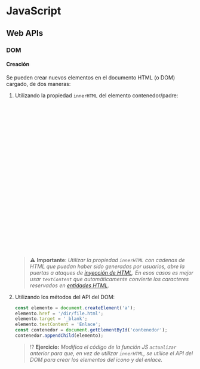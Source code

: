 # JavaScript
## Web APIs

### DOM

#### Creación

Se pueden crear nuevos elementos en el documento HTML (o DOM) cargado, de dos maneras:

1. Utilizando la propiedad `innerHTML` del elemento contenedor/padre:

   <div class="codepen" data-height="350" data-theme-id="light" data-default-tab="js,result" data-editable="true" style="opacity:0" data-prefill='{"stylesheets":["https://cdn.jsdelivr.net/npm/bootstrap@5.3.0-alpha1/dist/css/bootstrap.min.css","https://cdn.jsdelivr.net/npm/bootstrap-icons@1.10.3/font/bootstrap-icons.css"]}'>
     <pre data-lang="html">&lt;body>
   &lt;div class="card">
     &lt;div class="card-body row">
       &lt;div class="col text-center">
         &lt;p id="contenedor" class="card-text" style="font-size:6rem;">&amp;nbsp;&lt;/p>
         &lt;button type="button" class="btn btn-outline-secondary" onclick="actualizar()">¡Dame un icono!&lt;/button>
       &lt;/div>
     &lt;/div>
   &lt;/div>
   &lt;/body></pre>
     <pre data-lang="js">function actualizar() {
     const iconoRandom = iconos[Math.floor(Math.random() * (iconos.length - 1))];
     const iconoUrl = 
       `https://icons.getbootstrap.com/icons/${iconoRandom.substring(3)}/`;
     const contenedor = document.getElementById('contenedor');
     contenedor.innerHTML = 
       `&lt;a href="${iconoUrl}" target="_blank" title="${iconoRandom}">
          &lt;i class="bi ${iconoRandom}">&lt;/i>
        &lt;/a>`;
   };
   // Lista de iconos
   const iconos = ["bi-123","bi-alarm-fill","bi-alarm","bi-align-bottom","bi-align-center","bi-align-end","bi-align-middle","bi-align-start","bi-align-top","bi-alt","bi-app-indicator","bi-app","bi-archive-fill","bi-archive","bi-arrow-90deg-down","bi-arrow-90deg-left","bi-arrow-90deg-right","bi-arrow-90deg-up","bi-arrow-bar-down","bi-arrow-bar-left","bi-arrow-bar-right","bi-arrow-bar-up","bi-arrow-clockwise","bi-arrow-counterclockwise","bi-arrow-down-circle-fill","bi-arrow-down-circle","bi-arrow-down-left-circle-fill","bi-arrow-down-left-circle","bi-arrow-down-left-square-fill","bi-arrow-down-left-square","bi-arrow-down-left","bi-arrow-down-right-circle-fill","bi-arrow-down-right-circle","bi-arrow-down-right-square-fill","bi-arrow-down-right-square","bi-arrow-down-right","bi-arrow-down-short","bi-arrow-down-square-fill","bi-arrow-down-square","bi-arrow-down-up","bi-arrow-down","bi-arrow-left-circle-fill","bi-arrow-left-circle","bi-arrow-left-right","bi-arrow-left-short","bi-arrow-left-square-fill","bi-arrow-left-square","bi-arrow-left","bi-arrow-repeat","bi-arrow-return-left","bi-arrow-return-right","bi-arrow-right-circle-fill","bi-arrow-right-circle","bi-arrow-right-short","bi-arrow-right-square-fill","bi-arrow-right-square","bi-arrow-right","bi-arrow-up-circle-fill","bi-arrow-up-circle","bi-arrow-up-left-circle-fill","bi-arrow-up-left-circle","bi-arrow-up-left-square-fill","bi-arrow-up-left-square","bi-arrow-up-left","bi-arrow-up-right-circle-fill","bi-arrow-up-right-circle","bi-arrow-up-right-square-fill","bi-arrow-up-right-square","bi-arrow-up-right","bi-arrow-up-short","bi-arrow-up-square-fill","bi-arrow-up-square","bi-arrow-up","bi-arrows-angle-contract","bi-arrows-angle-expand","bi-arrows-collapse","bi-arrows-expand","bi-arrows-fullscreen","bi-arrows-move","bi-aspect-ratio-fill","bi-aspect-ratio","bi-asterisk","bi-at","bi-award-fill","bi-award","bi-back","bi-backspace-fill","bi-backspace-reverse-fill","bi-backspace-reverse","bi-backspace","bi-badge-3d-fill","bi-badge-3d","bi-badge-4k-fill","bi-badge-4k","bi-badge-8k-fill","bi-badge-8k","bi-badge-ad-fill","bi-badge-ad","bi-badge-ar-fill","bi-badge-ar","bi-badge-cc-fill","bi-badge-cc","bi-badge-hd-fill","bi-badge-hd","bi-badge-tm-fill","bi-badge-tm","bi-badge-vo-fill","bi-badge-vo","bi-badge-vr-fill","bi-badge-vr","bi-badge-wc-fill","bi-badge-wc","bi-bag-check-fill","bi-bag-check","bi-bag-dash-fill","bi-bag-dash","bi-bag-fill","bi-bag-plus-fill","bi-bag-plus","bi-bag-x-fill","bi-bag-x","bi-bag","bi-bar-chart-fill","bi-bar-chart-line-fill","bi-bar-chart-line","bi-bar-chart-steps","bi-bar-chart","bi-basket-fill","bi-basket","bi-basket2-fill","bi-basket2","bi-basket3-fill","bi-basket3","bi-battery-charging","bi-battery-full","bi-battery-half","bi-battery","bi-bell-fill","bi-bell","bi-bezier","bi-bezier2","bi-bicycle","bi-binoculars-fill","bi-binoculars","bi-blockquote-left","bi-blockquote-right","bi-book-fill","bi-book-half","bi-book","bi-bookmark-check-fill","bi-bookmark-check","bi-bookmark-dash-fill","bi-bookmark-dash","bi-bookmark-fill","bi-bookmark-heart-fill","bi-bookmark-heart","bi-bookmark-plus-fill","bi-bookmark-plus","bi-bookmark-star-fill","bi-bookmark-star","bi-bookmark-x-fill","bi-bookmark-x","bi-bookmark","bi-bookmarks-fill","bi-bookmarks","bi-bookshelf","bi-bootstrap-fill","bi-bootstrap-reboot","bi-bootstrap","bi-border-all","bi-border-bottom","bi-border-center","bi-border-inner","bi-border-left","bi-border-middle","bi-border-outer","bi-border-right","bi-border-style","bi-border-top","bi-border-width","bi-border","bi-bounding-box-circles","bi-bounding-box","bi-box-arrow-down-left","bi-box-arrow-down-right","bi-box-arrow-down","bi-box-arrow-in-down-left","bi-box-arrow-in-down-right","bi-box-arrow-in-down","bi-box-arrow-in-left","bi-box-arrow-in-right","bi-box-arrow-in-up-left","bi-box-arrow-in-up-right","bi-box-arrow-in-up","bi-box-arrow-left","bi-box-arrow-right","bi-box-arrow-up-left","bi-box-arrow-up-right","bi-box-arrow-up","bi-box-seam","bi-box","bi-braces","bi-bricks","bi-briefcase-fill","bi-briefcase","bi-brightness-alt-high-fill","bi-brightness-alt-high","bi-brightness-alt-low-fill","bi-brightness-alt-low","bi-brightness-high-fill","bi-brightness-high","bi-brightness-low-fill","bi-brightness-low","bi-broadcast-pin","bi-broadcast","bi-brush-fill","bi-brush","bi-bucket-fill","bi-bucket","bi-bug-fill","bi-bug","bi-building","bi-bullseye","bi-calculator-fill","bi-calculator","bi-calendar-check-fill","bi-calendar-check","bi-calendar-date-fill","bi-calendar-date","bi-calendar-day-fill","bi-calendar-day","bi-calendar-event-fill","bi-calendar-event","bi-calendar-fill","bi-calendar-minus-fill","bi-calendar-minus","bi-calendar-month-fill","bi-calendar-month","bi-calendar-plus-fill","bi-calendar-plus","bi-calendar-range-fill","bi-calendar-range","bi-calendar-week-fill","bi-calendar-week","bi-calendar-x-fill","bi-calendar-x","bi-calendar","bi-calendar2-check-fill","bi-calendar2-check","bi-calendar2-date-fill","bi-calendar2-date","bi-calendar2-day-fill","bi-calendar2-day","bi-calendar2-event-fill","bi-calendar2-event","bi-calendar2-fill","bi-calendar2-minus-fill","bi-calendar2-minus","bi-calendar2-month-fill","bi-calendar2-month","bi-calendar2-plus-fill","bi-calendar2-plus","bi-calendar2-range-fill","bi-calendar2-range","bi-calendar2-week-fill","bi-calendar2-week","bi-calendar2-x-fill","bi-calendar2-x","bi-calendar2","bi-calendar3-event-fill","bi-calendar3-event","bi-calendar3-fill","bi-calendar3-range-fill","bi-calendar3-range","bi-calendar3-week-fill","bi-calendar3-week","bi-calendar3","bi-calendar4-event","bi-calendar4-range","bi-calendar4-week","bi-calendar4","bi-camera-fill","bi-camera-reels-fill","bi-camera-reels","bi-camera-video-fill","bi-camera-video-off-fill","bi-camera-video-off","bi-camera-video","bi-camera","bi-camera2","bi-capslock-fill","bi-capslock","bi-card-checklist","bi-card-heading","bi-card-image","bi-card-list","bi-card-text","bi-caret-down-fill","bi-caret-down-square-fill","bi-caret-down-square","bi-caret-down","bi-caret-left-fill","bi-caret-left-square-fill","bi-caret-left-square","bi-caret-left","bi-caret-right-fill","bi-caret-right-square-fill","bi-caret-right-square","bi-caret-right","bi-caret-up-fill","bi-caret-up-square-fill","bi-caret-up-square","bi-caret-up","bi-cart-check-fill","bi-cart-check","bi-cart-dash-fill","bi-cart-dash","bi-cart-fill","bi-cart-plus-fill","bi-cart-plus","bi-cart-x-fill","bi-cart-x","bi-cart","bi-cart2","bi-cart3","bi-cart4","bi-cash-stack","bi-cash","bi-cast","bi-chat-dots-fill","bi-chat-dots","bi-chat-fill","bi-chat-left-dots-fill","bi-chat-left-dots","bi-chat-left-fill","bi-chat-left-quote-fill","bi-chat-left-quote","bi-chat-left-text-fill","bi-chat-left-text","bi-chat-left","bi-chat-quote-fill","bi-chat-quote","bi-chat-right-dots-fill","bi-chat-right-dots","bi-chat-right-fill","bi-chat-right-quote-fill","bi-chat-right-quote","bi-chat-right-text-fill","bi-chat-right-text","bi-chat-right","bi-chat-square-dots-fill","bi-chat-square-dots","bi-chat-square-fill","bi-chat-square-quote-fill","bi-chat-square-quote","bi-chat-square-text-fill","bi-chat-square-text","bi-chat-square","bi-chat-text-fill","bi-chat-text","bi-chat","bi-check-all","bi-check-circle-fill","bi-check-circle","bi-check-square-fill","bi-check-square","bi-check","bi-check2-all","bi-check2-circle","bi-check2-square","bi-check2","bi-chevron-bar-contract","bi-chevron-bar-down","bi-chevron-bar-expand","bi-chevron-bar-left","bi-chevron-bar-right","bi-chevron-bar-up","bi-chevron-compact-down","bi-chevron-compact-left","bi-chevron-compact-right","bi-chevron-compact-up","bi-chevron-contract","bi-chevron-double-down","bi-chevron-double-left","bi-chevron-double-right","bi-chevron-double-up","bi-chevron-down","bi-chevron-expand","bi-chevron-left","bi-chevron-right","bi-chevron-up","bi-circle-fill","bi-circle-half","bi-circle-square","bi-circle","bi-clipboard-check","bi-clipboard-data","bi-clipboard-minus","bi-clipboard-plus","bi-clipboard-x","bi-clipboard","bi-clock-fill","bi-clock-history","bi-clock","bi-cloud-arrow-down-fill","bi-cloud-arrow-down","bi-cloud-arrow-up-fill","bi-cloud-arrow-up","bi-cloud-check-fill","bi-cloud-check","bi-cloud-download-fill","bi-cloud-download","bi-cloud-drizzle-fill","bi-cloud-drizzle","bi-cloud-fill","bi-cloud-fog-fill","bi-cloud-fog","bi-cloud-fog2-fill","bi-cloud-fog2","bi-cloud-hail-fill","bi-cloud-hail","bi-cloud-haze-fill","bi-cloud-haze","bi-cloud-haze2-fill","bi-cloud-lightning-fill","bi-cloud-lightning-rain-fill","bi-cloud-lightning-rain","bi-cloud-lightning","bi-cloud-minus-fill","bi-cloud-minus","bi-cloud-moon-fill","bi-cloud-moon","bi-cloud-plus-fill","bi-cloud-plus","bi-cloud-rain-fill","bi-cloud-rain-heavy-fill","bi-cloud-rain-heavy","bi-cloud-rain","bi-cloud-slash-fill","bi-cloud-slash","bi-cloud-sleet-fill","bi-cloud-sleet","bi-cloud-snow-fill","bi-cloud-snow","bi-cloud-sun-fill","bi-cloud-sun","bi-cloud-upload-fill","bi-cloud-upload","bi-cloud","bi-clouds-fill","bi-clouds","bi-cloudy-fill","bi-cloudy","bi-code-slash","bi-code-square","bi-code","bi-collection-fill","bi-collection-play-fill","bi-collection-play","bi-collection","bi-columns-gap","bi-columns","bi-command","bi-compass-fill","bi-compass","bi-cone-striped","bi-cone","bi-controller","bi-cpu-fill","bi-cpu","bi-credit-card-2-back-fill","bi-credit-card-2-back","bi-credit-card-2-front-fill","bi-credit-card-2-front","bi-credit-card-fill","bi-credit-card","bi-crop","bi-cup-fill","bi-cup-straw","bi-cup","bi-cursor-fill","bi-cursor-text","bi-cursor","bi-dash-circle-dotted","bi-dash-circle-fill","bi-dash-circle","bi-dash-square-dotted","bi-dash-square-fill","bi-dash-square","bi-dash","bi-diagram-2-fill","bi-diagram-2","bi-diagram-3-fill","bi-diagram-3","bi-diamond-fill","bi-diamond-half","bi-diamond","bi-dice-1-fill","bi-dice-1","bi-dice-2-fill","bi-dice-2","bi-dice-3-fill","bi-dice-3","bi-dice-4-fill","bi-dice-4","bi-dice-5-fill","bi-dice-5","bi-dice-6-fill","bi-dice-6","bi-disc-fill","bi-disc","bi-discord","bi-display-fill","bi-display","bi-distribute-horizontal","bi-distribute-vertical","bi-door-closed-fill","bi-door-closed","bi-door-open-fill","bi-door-open","bi-dot","bi-download","bi-droplet-fill","bi-droplet-half","bi-droplet","bi-earbuds","bi-easel-fill","bi-easel","bi-egg-fill","bi-egg-fried","bi-egg","bi-eject-fill","bi-eject","bi-emoji-angry-fill","bi-emoji-angry","bi-emoji-dizzy-fill","bi-emoji-dizzy","bi-emoji-expressionless-fill","bi-emoji-expressionless","bi-emoji-frown-fill","bi-emoji-frown","bi-emoji-heart-eyes-fill","bi-emoji-heart-eyes","bi-emoji-laughing-fill","bi-emoji-laughing","bi-emoji-neutral-fill","bi-emoji-neutral","bi-emoji-smile-fill","bi-emoji-smile-upside-down-fill","bi-emoji-smile-upside-down","bi-emoji-smile","bi-emoji-sunglasses-fill","bi-emoji-sunglasses","bi-emoji-wink-fill","bi-emoji-wink","bi-envelope-fill","bi-envelope-open-fill","bi-envelope-open","bi-envelope","bi-eraser-fill","bi-eraser","bi-exclamation-circle-fill","bi-exclamation-circle","bi-exclamation-diamond-fill","bi-exclamation-diamond","bi-exclamation-octagon-fill","bi-exclamation-octagon","bi-exclamation-square-fill","bi-exclamation-square","bi-exclamation-triangle-fill","bi-exclamation-triangle","bi-exclamation","bi-exclude","bi-eye-fill","bi-eye-slash-fill","bi-eye-slash","bi-eye","bi-eyedropper","bi-eyeglasses","bi-facebook","bi-file-arrow-down-fill","bi-file-arrow-down","bi-file-arrow-up-fill","bi-file-arrow-up","bi-file-bar-graph-fill","bi-file-bar-graph","bi-file-binary-fill","bi-file-binary","bi-file-break-fill","bi-file-break","bi-file-check-fill","bi-file-check","bi-file-code-fill","bi-file-code","bi-file-diff-fill","bi-file-diff","bi-file-earmark-arrow-down-fill","bi-file-earmark-arrow-down","bi-file-earmark-arrow-up-fill","bi-file-earmark-arrow-up","bi-file-earmark-bar-graph-fill","bi-file-earmark-bar-graph","bi-file-earmark-binary-fill","bi-file-earmark-binary","bi-file-earmark-break-fill","bi-file-earmark-break","bi-file-earmark-check-fill","bi-file-earmark-check","bi-file-earmark-code-fill","bi-file-earmark-code","bi-file-earmark-diff-fill","bi-file-earmark-diff","bi-file-earmark-easel-fill","bi-file-earmark-easel","bi-file-earmark-excel-fill","bi-file-earmark-excel","bi-file-earmark-fill","bi-file-earmark-font-fill","bi-file-earmark-font","bi-file-earmark-image-fill","bi-file-earmark-image","bi-file-earmark-lock-fill","bi-file-earmark-lock","bi-file-earmark-lock2-fill","bi-file-earmark-lock2","bi-file-earmark-medical-fill","bi-file-earmark-medical","bi-file-earmark-minus-fill","bi-file-earmark-minus","bi-file-earmark-music-fill","bi-file-earmark-music","bi-file-earmark-person-fill","bi-file-earmark-person","bi-file-earmark-play-fill","bi-file-earmark-play","bi-file-earmark-plus-fill","bi-file-earmark-plus","bi-file-earmark-post-fill","bi-file-earmark-post","bi-file-earmark-ppt-fill","bi-file-earmark-ppt","bi-file-earmark-richtext-fill","bi-file-earmark-richtext","bi-file-earmark-ruled-fill","bi-file-earmark-ruled","bi-file-earmark-slides-fill","bi-file-earmark-slides","bi-file-earmark-spreadsheet-fill","bi-file-earmark-spreadsheet","bi-file-earmark-text-fill","bi-file-earmark-text","bi-file-earmark-word-fill","bi-file-earmark-word","bi-file-earmark-x-fill","bi-file-earmark-x","bi-file-earmark-zip-fill","bi-file-earmark-zip","bi-file-earmark","bi-file-easel-fill","bi-file-easel","bi-file-excel-fill","bi-file-excel","bi-file-fill","bi-file-font-fill","bi-file-font","bi-file-image-fill","bi-file-image","bi-file-lock-fill","bi-file-lock","bi-file-lock2-fill","bi-file-lock2","bi-file-medical-fill","bi-file-medical","bi-file-minus-fill","bi-file-minus","bi-file-music-fill","bi-file-music","bi-file-person-fill","bi-file-person","bi-file-play-fill","bi-file-play","bi-file-plus-fill","bi-file-plus","bi-file-post-fill","bi-file-post","bi-file-ppt-fill","bi-file-ppt","bi-file-richtext-fill","bi-file-richtext","bi-file-ruled-fill","bi-file-ruled","bi-file-slides-fill","bi-file-slides","bi-file-spreadsheet-fill","bi-file-spreadsheet","bi-file-text-fill","bi-file-text","bi-file-word-fill","bi-file-word","bi-file-x-fill","bi-file-x","bi-file-zip-fill","bi-file-zip","bi-file","bi-files-alt","bi-files","bi-film","bi-filter-circle-fill","bi-filter-circle","bi-filter-left","bi-filter-right","bi-filter-square-fill","bi-filter-square","bi-filter","bi-flag-fill","bi-flag","bi-flower1","bi-flower2","bi-flower3","bi-folder-check","bi-folder-fill","bi-folder-minus","bi-folder-plus","bi-folder-symlink-fill","bi-folder-symlink","bi-folder-x","bi-folder","bi-folder2-open","bi-folder2","bi-fonts","bi-forward-fill","bi-forward","bi-front","bi-fullscreen-exit","bi-fullscreen","bi-funnel-fill","bi-funnel","bi-gear-fill","bi-gear-wide-connected","bi-gear-wide","bi-gear","bi-gem","bi-geo-alt-fill","bi-geo-alt","bi-geo-fill","bi-geo","bi-gift-fill","bi-gift","bi-github","bi-globe","bi-globe2","bi-google","bi-graph-down","bi-graph-up","bi-grid-1x2-fill","bi-grid-1x2","bi-grid-3x2-gap-fill","bi-grid-3x2-gap","bi-grid-3x2","bi-grid-3x3-gap-fill","bi-grid-3x3-gap","bi-grid-3x3","bi-grid-fill","bi-grid","bi-grip-horizontal","bi-grip-vertical","bi-hammer","bi-hand-index-fill","bi-hand-index-thumb-fill","bi-hand-index-thumb","bi-hand-index","bi-hand-thumbs-down-fill","bi-hand-thumbs-down","bi-hand-thumbs-up-fill","bi-hand-thumbs-up","bi-handbag-fill","bi-handbag","bi-hash","bi-hdd-fill","bi-hdd-network-fill","bi-hdd-network","bi-hdd-rack-fill","bi-hdd-rack","bi-hdd-stack-fill","bi-hdd-stack","bi-hdd","bi-headphones","bi-headset","bi-heart-fill","bi-heart-half","bi-heart","bi-heptagon-fill","bi-heptagon-half","bi-heptagon","bi-hexagon-fill","bi-hexagon-half","bi-hexagon","bi-hourglass-bottom","bi-hourglass-split","bi-hourglass-top","bi-hourglass","bi-house-door-fill","bi-house-door","bi-house-fill","bi-house","bi-hr","bi-hurricane","bi-image-alt","bi-image-fill","bi-image","bi-images","bi-inbox-fill","bi-inbox","bi-inboxes-fill","bi-inboxes","bi-info-circle-fill","bi-info-circle","bi-info-square-fill","bi-info-square","bi-info","bi-input-cursor-text","bi-input-cursor","bi-instagram","bi-intersect","bi-journal-album","bi-journal-arrow-down","bi-journal-arrow-up","bi-journal-bookmark-fill","bi-journal-bookmark","bi-journal-check","bi-journal-code","bi-journal-medical","bi-journal-minus","bi-journal-plus","bi-journal-richtext","bi-journal-text","bi-journal-x","bi-journal","bi-journals","bi-joystick","bi-justify-left","bi-justify-right","bi-justify","bi-kanban-fill","bi-kanban","bi-key-fill","bi-key","bi-keyboard-fill","bi-keyboard","bi-ladder","bi-lamp-fill","bi-lamp","bi-laptop-fill","bi-laptop","bi-layer-backward","bi-layer-forward","bi-layers-fill","bi-layers-half","bi-layers","bi-layout-sidebar-inset-reverse","bi-layout-sidebar-inset","bi-layout-sidebar-reverse","bi-layout-sidebar","bi-layout-split","bi-layout-text-sidebar-reverse","bi-layout-text-sidebar","bi-layout-text-window-reverse","bi-layout-text-window","bi-layout-three-columns","bi-layout-wtf","bi-life-preserver","bi-lightbulb-fill","bi-lightbulb-off-fill","bi-lightbulb-off","bi-lightbulb","bi-lightning-charge-fill","bi-lightning-charge","bi-lightning-fill","bi-lightning","bi-link-45deg","bi-link","bi-linkedin","bi-list-check","bi-list-nested","bi-list-ol","bi-list-stars","bi-list-task","bi-list-ul","bi-list","bi-lock-fill","bi-lock","bi-mailbox","bi-mailbox2","bi-map-fill","bi-map","bi-markdown-fill","bi-markdown","bi-mask","bi-megaphone-fill","bi-megaphone","bi-menu-app-fill","bi-menu-app","bi-menu-button-fill","bi-menu-button-wide-fill","bi-menu-button-wide","bi-menu-button","bi-menu-down","bi-menu-up","bi-mic-fill","bi-mic-mute-fill","bi-mic-mute","bi-mic","bi-minecart-loaded","bi-minecart","bi-moisture","bi-moon-fill","bi-moon-stars-fill","bi-moon-stars","bi-moon","bi-mouse-fill","bi-mouse","bi-mouse2-fill","bi-mouse2","bi-mouse3-fill","bi-mouse3","bi-music-note-beamed","bi-music-note-list","bi-music-note","bi-music-player-fill","bi-music-player","bi-newspaper","bi-node-minus-fill","bi-node-minus","bi-node-plus-fill","bi-node-plus","bi-nut-fill","bi-nut","bi-octagon-fill","bi-octagon-half","bi-octagon","bi-option","bi-outlet","bi-paint-bucket","bi-palette-fill","bi-palette","bi-palette2","bi-paperclip","bi-paragraph","bi-patch-check-fill","bi-patch-check","bi-patch-exclamation-fill","bi-patch-exclamation","bi-patch-minus-fill","bi-patch-minus","bi-patch-plus-fill","bi-patch-plus","bi-patch-question-fill","bi-patch-question","bi-pause-btn-fill","bi-pause-btn","bi-pause-circle-fill","bi-pause-circle","bi-pause-fill","bi-pause","bi-peace-fill","bi-peace","bi-pen-fill","bi-pen","bi-pencil-fill","bi-pencil-square","bi-pencil","bi-pentagon-fill","bi-pentagon-half","bi-pentagon","bi-people-fill","bi-people","bi-percent","bi-person-badge-fill","bi-person-badge","bi-person-bounding-box","bi-person-check-fill","bi-person-check","bi-person-circle","bi-person-dash-fill","bi-person-dash","bi-person-fill","bi-person-lines-fill","bi-person-plus-fill","bi-person-plus","bi-person-square","bi-person-x-fill","bi-person-x","bi-person","bi-phone-fill","bi-phone-landscape-fill","bi-phone-landscape","bi-phone-vibrate-fill","bi-phone-vibrate","bi-phone","bi-pie-chart-fill","bi-pie-chart","bi-pin-angle-fill","bi-pin-angle","bi-pin-fill","bi-pin","bi-pip-fill","bi-pip","bi-play-btn-fill","bi-play-btn","bi-play-circle-fill","bi-play-circle","bi-play-fill","bi-play","bi-plug-fill","bi-plug","bi-plus-circle-dotted","bi-plus-circle-fill","bi-plus-circle","bi-plus-square-dotted","bi-plus-square-fill","bi-plus-square","bi-plus","bi-power","bi-printer-fill","bi-printer","bi-puzzle-fill","bi-puzzle","bi-question-circle-fill","bi-question-circle","bi-question-diamond-fill","bi-question-diamond","bi-question-octagon-fill","bi-question-octagon","bi-question-square-fill","bi-question-square","bi-question","bi-rainbow","bi-receipt-cutoff","bi-receipt","bi-reception-0","bi-reception-1","bi-reception-2","bi-reception-3","bi-reception-4","bi-record-btn-fill","bi-record-btn","bi-record-circle-fill","bi-record-circle","bi-record-fill","bi-record","bi-record2-fill","bi-record2","bi-reply-all-fill","bi-reply-all","bi-reply-fill","bi-reply","bi-rss-fill","bi-rss","bi-rulers","bi-save-fill","bi-save","bi-save2-fill","bi-save2","bi-scissors","bi-screwdriver","bi-search","bi-segmented-nav","bi-server","bi-share-fill","bi-share","bi-shield-check","bi-shield-exclamation","bi-shield-fill-check","bi-shield-fill-exclamation","bi-shield-fill-minus","bi-shield-fill-plus","bi-shield-fill-x","bi-shield-fill","bi-shield-lock-fill","bi-shield-lock","bi-shield-minus","bi-shield-plus","bi-shield-shaded","bi-shield-slash-fill","bi-shield-slash","bi-shield-x","bi-shield","bi-shift-fill","bi-shift","bi-shop-window","bi-shop","bi-shuffle","bi-signpost-2-fill","bi-signpost-2","bi-signpost-fill","bi-signpost-split-fill","bi-signpost-split","bi-signpost","bi-sim-fill","bi-sim","bi-skip-backward-btn-fill","bi-skip-backward-btn","bi-skip-backward-circle-fill","bi-skip-backward-circle","bi-skip-backward-fill","bi-skip-backward","bi-skip-end-btn-fill","bi-skip-end-btn","bi-skip-end-circle-fill","bi-skip-end-circle","bi-skip-end-fill","bi-skip-end","bi-skip-forward-btn-fill","bi-skip-forward-btn","bi-skip-forward-circle-fill","bi-skip-forward-circle","bi-skip-forward-fill","bi-skip-forward","bi-skip-start-btn-fill","bi-skip-start-btn","bi-skip-start-circle-fill","bi-skip-start-circle","bi-skip-start-fill","bi-skip-start","bi-slack","bi-slash-circle-fill","bi-slash-circle","bi-slash-square-fill","bi-slash-square","bi-slash","bi-sliders","bi-smartwatch","bi-snow","bi-snow2","bi-snow3","bi-sort-alpha-down-alt","bi-sort-alpha-down","bi-sort-alpha-up-alt","bi-sort-alpha-up","bi-sort-down-alt","bi-sort-down","bi-sort-numeric-down-alt","bi-sort-numeric-down","bi-sort-numeric-up-alt","bi-sort-numeric-up","bi-sort-up-alt","bi-sort-up","bi-soundwave","bi-speaker-fill","bi-speaker","bi-speedometer","bi-speedometer2","bi-spellcheck","bi-square-fill","bi-square-half","bi-square","bi-stack","bi-star-fill","bi-star-half","bi-star","bi-stars","bi-stickies-fill","bi-stickies","bi-sticky-fill","bi-sticky","bi-stop-btn-fill","bi-stop-btn","bi-stop-circle-fill","bi-stop-circle","bi-stop-fill","bi-stop","bi-stoplights-fill","bi-stoplights","bi-stopwatch-fill","bi-stopwatch","bi-subtract","bi-suit-club-fill","bi-suit-club","bi-suit-diamond-fill","bi-suit-diamond","bi-suit-heart-fill","bi-suit-heart","bi-suit-spade-fill","bi-suit-spade","bi-sun-fill","bi-sun","bi-sunglasses","bi-sunrise-fill","bi-sunrise","bi-sunset-fill","bi-sunset","bi-symmetry-horizontal","bi-symmetry-vertical","bi-table","bi-tablet-fill","bi-tablet-landscape-fill","bi-tablet-landscape","bi-tablet","bi-tag-fill","bi-tag","bi-tags-fill","bi-tags","bi-telegram","bi-telephone-fill","bi-telephone-forward-fill","bi-telephone-forward","bi-telephone-inbound-fill","bi-telephone-inbound","bi-telephone-minus-fill","bi-telephone-minus","bi-telephone-outbound-fill","bi-telephone-outbound","bi-telephone-plus-fill","bi-telephone-plus","bi-telephone-x-fill","bi-telephone-x","bi-telephone","bi-terminal-fill","bi-terminal","bi-text-center","bi-text-indent-left","bi-text-indent-right","bi-text-left","bi-text-paragraph","bi-text-right","bi-textarea-resize","bi-textarea-t","bi-textarea","bi-thermometer-half","bi-thermometer-high","bi-thermometer-low","bi-thermometer-snow","bi-thermometer-sun","bi-thermometer","bi-three-dots-vertical","bi-three-dots","bi-toggle-off","bi-toggle-on","bi-toggle2-off","bi-toggle2-on","bi-toggles","bi-toggles2","bi-tools","bi-tornado","bi-trash-fill","bi-trash","bi-trash2-fill","bi-trash2","bi-tree-fill","bi-tree","bi-triangle-fill","bi-triangle-half","bi-triangle","bi-trophy-fill","bi-trophy","bi-tropical-storm","bi-truck-flatbed","bi-truck","bi-tsunami","bi-tv-fill","bi-tv","bi-twitch","bi-twitter","bi-type-bold","bi-type-h1","bi-type-h2","bi-type-h3","bi-type-italic","bi-type-strikethrough","bi-type-underline","bi-type","bi-ui-checks-grid","bi-ui-checks","bi-ui-radios-grid","bi-ui-radios","bi-umbrella-fill","bi-umbrella","bi-union","bi-unlock-fill","bi-unlock","bi-upc-scan","bi-upc","bi-upload","bi-vector-pen","bi-view-list","bi-view-stacked","bi-vinyl-fill","bi-vinyl","bi-voicemail","bi-volume-down-fill","bi-volume-down","bi-volume-mute-fill","bi-volume-mute","bi-volume-off-fill","bi-volume-off","bi-volume-up-fill","bi-volume-up","bi-vr","bi-wallet-fill","bi-wallet","bi-wallet2","bi-watch","bi-water","bi-whatsapp","bi-wifi-1","bi-wifi-2","bi-wifi-off","bi-wifi","bi-wind","bi-window-dock","bi-window-sidebar","bi-window","bi-wrench","bi-x-circle-fill","bi-x-circle","bi-x-diamond-fill","bi-x-diamond","bi-x-octagon-fill","bi-x-octagon","bi-x-square-fill","bi-x-square","bi-x","bi-youtube","bi-zoom-in","bi-zoom-out","bi-bank","bi-bank2","bi-bell-slash-fill","bi-bell-slash","bi-cash-coin","bi-check-lg","bi-coin","bi-currency-bitcoin","bi-currency-dollar","bi-currency-euro","bi-currency-exchange","bi-currency-pound","bi-currency-yen","bi-dash-lg","bi-exclamation-lg","bi-file-earmark-pdf-fill","bi-file-earmark-pdf","bi-file-pdf-fill","bi-file-pdf","bi-gender-ambiguous","bi-gender-female","bi-gender-male","bi-gender-trans","bi-headset-vr","bi-info-lg","bi-mastodon","bi-messenger","bi-piggy-bank-fill","bi-piggy-bank","bi-pin-map-fill","bi-pin-map","bi-plus-lg","bi-question-lg","bi-recycle","bi-reddit","bi-safe-fill","bi-safe2-fill","bi-safe2","bi-sd-card-fill","bi-sd-card","bi-skype","bi-slash-lg","bi-translate","bi-x-lg","bi-safe","bi-apple","bi-microsoft","bi-windows","bi-behance","bi-dribbble","bi-line","bi-medium","bi-paypal","bi-pinterest","bi-signal","bi-snapchat","bi-spotify","bi-stack-overflow","bi-strava","bi-wordpress","bi-vimeo","bi-activity","bi-easel2-fill","bi-easel2","bi-easel3-fill","bi-easel3","bi-fan","bi-fingerprint","bi-graph-down-arrow","bi-graph-up-arrow","bi-hypnotize","bi-magic","bi-person-rolodex","bi-person-video","bi-person-video2","bi-person-video3","bi-person-workspace","bi-radioactive","bi-webcam-fill","bi-webcam","bi-yin-yang","bi-bandaid-fill","bi-bandaid","bi-bluetooth","bi-body-text","bi-boombox","bi-boxes","bi-dpad-fill","bi-dpad","bi-ear-fill","bi-ear","bi-envelope-check-fill","bi-envelope-check","bi-envelope-dash-fill","bi-envelope-dash","bi-envelope-exclamation-fill","bi-envelope-exclamation","bi-envelope-plus-fill","bi-envelope-plus","bi-envelope-slash-fill","bi-envelope-slash","bi-envelope-x-fill","bi-envelope-x","bi-explicit-fill","bi-explicit","bi-git","bi-infinity","bi-list-columns-reverse","bi-list-columns","bi-meta","bi-mortorboard-fill","bi-mortorboard","bi-nintendo-switch","bi-pc-display-horizontal","bi-pc-display","bi-pc-horizontal","bi-pc","bi-playstation","bi-plus-slash-minus","bi-projector-fill","bi-projector","bi-qr-code-scan","bi-qr-code","bi-quora","bi-quote","bi-robot","bi-send-check-fill","bi-send-check","bi-send-dash-fill","bi-send-dash","bi-send-exclamation-fill","bi-send-exclamation","bi-send-fill","bi-send-plus-fill","bi-send-plus","bi-send-slash-fill","bi-send-slash","bi-send-x-fill","bi-send-x","bi-send","bi-steam","bi-terminal-dash","bi-terminal-plus","bi-terminal-split","bi-ticket-detailed-fill","bi-ticket-detailed","bi-ticket-fill","bi-ticket-perforated-fill","bi-ticket-perforated","bi-ticket","bi-tiktok","bi-window-dash","bi-window-desktop","bi-window-fullscreen","bi-window-plus","bi-window-split","bi-window-stack","bi-window-x","bi-xbox","bi-ethernet","bi-hdmi-fill","bi-hdmi","bi-usb-c-fill","bi-usb-c","bi-usb-fill","bi-usb-plug-fill","bi-usb-plug","bi-usb-symbol","bi-usb","bi-boombox-fill","bi-displayport","bi-gpu-card","bi-memory","bi-modem-fill","bi-modem","bi-motherboard-fill","bi-motherboard","bi-optical-audio-fill","bi-optical-audio","bi-pci-card","bi-router-fill","bi-router","bi-ssd-fill","bi-ssd","bi-thunderbolt-fill","bi-thunderbolt","bi-usb-drive-fill","bi-usb-drive","bi-usb-micro-fill","bi-usb-micro","bi-usb-mini-fill","bi-usb-mini","bi-cloud-haze2","bi-device-hdd-fill","bi-device-hdd","bi-device-ssd-fill","bi-device-ssd","bi-displayport-fill","bi-mortarboard-fill","bi-mortarboard","bi-terminal-x","bi-arrow-through-heart-fill","bi-arrow-through-heart","bi-badge-sd-fill","bi-badge-sd","bi-bag-heart-fill","bi-bag-heart","bi-balloon-fill","bi-balloon-heart-fill","bi-balloon-heart","bi-balloon","bi-box2-fill","bi-box2-heart-fill","bi-box2-heart","bi-box2","bi-braces-asterisk","bi-calendar-heart-fill","bi-calendar-heart","bi-calendar2-heart-fill","bi-calendar2-heart","bi-chat-heart-fill","bi-chat-heart","bi-chat-left-heart-fill","bi-chat-left-heart","bi-chat-right-heart-fill","bi-chat-right-heart","bi-chat-square-heart-fill","bi-chat-square-heart","bi-clipboard-check-fill","bi-clipboard-data-fill","bi-clipboard-fill","bi-clipboard-heart-fill","bi-clipboard-heart","bi-clipboard-minus-fill","bi-clipboard-plus-fill","bi-clipboard-pulse","bi-clipboard-x-fill","bi-clipboard2-check-fill","bi-clipboard2-check","bi-clipboard2-data-fill","bi-clipboard2-data","bi-clipboard2-fill","bi-clipboard2-heart-fill","bi-clipboard2-heart","bi-clipboard2-minus-fill","bi-clipboard2-minus","bi-clipboard2-plus-fill","bi-clipboard2-plus","bi-clipboard2-pulse-fill","bi-clipboard2-pulse","bi-clipboard2-x-fill","bi-clipboard2-x","bi-clipboard2","bi-emoji-kiss-fill","bi-emoji-kiss","bi-envelope-heart-fill","bi-envelope-heart","bi-envelope-open-heart-fill","bi-envelope-open-heart","bi-envelope-paper-fill","bi-envelope-paper-heart-fill","bi-envelope-paper-heart","bi-envelope-paper","bi-filetype-aac","bi-filetype-ai","bi-filetype-bmp","bi-filetype-cs","bi-filetype-css","bi-filetype-csv","bi-filetype-doc","bi-filetype-docx","bi-filetype-exe","bi-filetype-gif","bi-filetype-heic","bi-filetype-html","bi-filetype-java","bi-filetype-jpg","bi-filetype-js","bi-filetype-jsx","bi-filetype-key","bi-filetype-m4p","bi-filetype-md","bi-filetype-mdx","bi-filetype-mov","bi-filetype-mp3","bi-filetype-mp4","bi-filetype-otf","bi-filetype-pdf","bi-filetype-php","bi-filetype-png","bi-filetype-ppt","bi-filetype-psd","bi-filetype-py","bi-filetype-raw","bi-filetype-rb","bi-filetype-sass","bi-filetype-scss","bi-filetype-sh","bi-filetype-svg","bi-filetype-tiff","bi-filetype-tsx","bi-filetype-ttf","bi-filetype-txt","bi-filetype-wav","bi-filetype-woff",,"bi-filetype-xls","bi-filetype-xml","bi-filetype-yml","bi-heart-arrow","bi-heart-pulse-fill","bi-heart-pulse","bi-heartbreak-fill","bi-heartbreak","bi-hearts","bi-hospital-fill","bi-hospital","bi-house-heart-fill","bi-house-heart","bi-incognito","bi-magnet-fill","bi-magnet","bi-person-heart","bi-person-hearts","bi-phone-flip","bi-plugin","bi-postage-fill","bi-postage-heart-fill","bi-postage-heart","bi-postage","bi-postcard-fill","bi-postcard-heart-fill","bi-postcard-heart","bi-postcard","bi-search-heart-fill","bi-search-heart","bi-sliders2-vertical","bi-sliders2","bi-trash3-fill","bi-trash3","bi-valentine","bi-valentine2","bi-wrench-adjustable-circle-fill","bi-wrench-adjustable-circle","bi-wrench-adjustable","bi-filetype-json","bi-filetype-pptx","bi-filetype-xlsx","bi-1-circle-fill","bi-1-circle","bi-1-square-fill","bi-1-square","bi-2-circle-fill","bi-2-circle","bi-2-square-fill","bi-2-square","bi-3-circle-fill","bi-3-circle","bi-3-square-fill","bi-3-square",,"bi-4-circle-fill","bi-4-circle","bi-4-square-fill","bi-4-square","bi-5-circle-fill","bi-5-circle","bi-5-square-fill","bi-5-square","bi-6-circle-fill","bi-6-circle","bi-6-square-fill","bi-6-square","bi-7-circle-fill","bi-7-circle","bi-7-square-fill","bi-7-square","bi-8-circle-fill","bi-8-circle","bi-8-square-fill","bi-8-square","bi-9-circle-fill","bi-9-circle","bi-9-square-fill","bi-9-square","bi-airplane-engines-fill","bi-airplane-engines","bi-airplane-fill","bi-airplane","bi-alexa","bi-alipay","bi-android","bi-android2","bi-box-fill","bi-box-seam-fill","bi-browser-chrome","bi-browser-edge","bi-browser-firefox","bi-browser-safari","bi-c-circle-fill","bi-c-circle","bi-c-square-fill","bi-c-square","bi-capsule-pill","bi-capsule","bi-car-front-fill","bi-car-front","bi-cassette-fill","bi-cassette","bi-cc-circle-fill","bi-cc-circle","bi-cc-square-fill","bi-cc-square","bi-cup-hot-fill","bi-cup-hot","bi-currency-rupee","bi-dropbox","bi-escape","bi-fast-forward-btn-fill","bi-fast-forward-btn","bi-fast-forward-circle-fill","bi-fast-forward-circle","bi-fast-forward-fill","bi-fast-forward","bi-filetype-sql","bi-fire","bi-google-play","bi-h-circle-fill","bi-h-circle","bi-h-square-fill","bi-h-square","bi-indent","bi-lungs-fill","bi-lungs","bi-microsoft-teams","bi-p-circle-fill","bi-p-circle","bi-p-square-fill","bi-p-square","bi-pass-fill","bi-pass","bi-prescription","bi-prescription2","bi-r-circle-fill","bi-r-circle","bi-r-square-fill","bi-r-square","bi-repeat","bi-rewind-btn-fill","bi-rewind-btn","bi-rewind-circle-fill","bi-rewind-circle","bi-rewind-fill","bi-rewind","bi-train-freight-front-fill","bi-train-freight-front","bi-train-front-fill","bi-train-front","bi-train-lightrail-front-fill","bi-train-lightrail-front","bi-truck-front-fill","bi-truck-front","bi-ubuntu","bi-unindent","bi-unity","bi-universal-access-circle","bi-universal-access","bi-virus","bi-virus2","bi-wechat","bi-yelp","bi-sign-stop-fill","bi-sign-stop-lights-fill","bi-sign-stop-lights","bi-sign-stop","bi-sign-turn-left-fill","bi-sign-turn-left","bi-sign-turn-right-fill","bi-sign-turn-right","bi-sign-turn-slight-left-fill","bi-sign-turn-slight-left","bi-sign-turn-slight-right-fill","bi-sign-turn-slight-right","bi-sign-yield-fill","bi-sign-yield","bi-ev-station-fill","bi-ev-station","bi-fuel-pump-diesel-fill","bi-fuel-pump-diesel","bi-fuel-pump-fill","bi-fuel-pump","bi-0-circle-fill","bi-0-circle","bi-0-square-fill","bi-0-square","bi-rocket-fill","bi-rocket-takeoff-fill","bi-rocket-takeoff","bi-rocket","bi-stripe","bi-subscript","bi-superscript","bi-trello","bi-envelope-at-fill","bi-envelope-at","bi-regex","bi-text-wrap","bi-sign-dead-end-fill","bi-sign-dead-end","bi-sign-do-not-enter-fill","bi-sign-do-not-enter","bi-sign-intersection-fill","bi-sign-intersection-side-fill","bi-sign-intersection-side","bi-sign-intersection-t-fill","bi-sign-intersection-t","bi-sign-intersection-y-fill","bi-sign-intersection-y","bi-sign-intersection","bi-sign-merge-left-fill","bi-sign-merge-left","bi-sign-merge-right-fill","bi-sign-merge-right","bi-sign-no-left-turn-fill","bi-sign-no-left-turn","bi-sign-no-parking-fill","bi-sign-no-parking","bi-sign-no-right-turn-fill","bi-sign-no-right-turn","bi-sign-railroad-fill","bi-sign-railroad","bi-building-add","bi-building-check","bi-building-dash","bi-building-down","bi-building-exclamation","bi-building-fill-add","bi-building-fill-check","bi-building-fill-dash","bi-building-fill-down","bi-building-fill-exclamation","bi-building-fill-gear","bi-building-fill-lock","bi-building-fill-slash","bi-building-fill-up","bi-building-fill-x","bi-building-fill","bi-building-gear","bi-building-lock","bi-building-slash","bi-building-up","bi-building-x","bi-buildings-fill","bi-buildings","bi-bus-front-fill","bi-bus-front","bi-ev-front-fill","bi-ev-front","bi-globe-americas","bi-globe-asia-australia","bi-globe-central-south-asia","bi-globe-europe-africa","bi-house-add-fill","bi-house-add","bi-house-check-fill","bi-house-check","bi-house-dash-fill","bi-house-dash","bi-house-down-fill","bi-house-down","bi-house-exclamation-fill","bi-house-exclamation","bi-house-gear-fill","bi-house-gear","bi-house-lock-fill","bi-house-lock","bi-house-slash-fill","bi-house-slash","bi-house-up-fill","bi-house-up","bi-house-x-fill","bi-house-x","bi-person-add","bi-person-down","bi-person-exclamation","bi-person-fill-add","bi-person-fill-check","bi-person-fill-dash","bi-person-fill-down","bi-person-fill-exclamation","bi-person-fill-gear","bi-person-fill-lock","bi-person-fill-slash","bi-person-fill-up","bi-person-fill-x","bi-person-gear","bi-person-lock","bi-person-slash","bi-person-up","bi-scooter","bi-taxi-front-fill","bi-taxi-front","bi-amd","bi-database-add","bi-database-check","bi-database-dash","bi-database-down","bi-database-exclamation","bi-database-fill-add","bi-database-fill-check","bi-database-fill-dash","bi-database-fill-down","bi-database-fill-exclamation","bi-database-fill-gear","bi-database-fill-lock","bi-database-fill-slash","bi-database-fill-up","bi-database-fill-x","bi-database-fill","bi-database-gear","bi-database-lock","bi-database-slash","bi-database-up","bi-database-x","bi-database","bi-houses-fill","bi-houses","bi-nvidia","bi-person-vcard-fill","bi-person-vcard","bi-sina-weibo","bi-tencent-qq","bi-wikipedia"];
   </pre><pre data-lang="css">html { font-size: 75%; padding: 2rem; }</pre></div>

   > ⚠️ **Importante**: <a name="innerHTML"></a>_Utilizar la propiedad `innerHTML` con cadenas de HTML que puedan haber sido generadas por usuarios, abre la puertas a ataques de [inyección de HTML](../../tema3/html/vulnerabilidades.html). En esos casos es mejor usar `textContent` que automáticamente convierte los caracteres reservados en [entidades HTML](../../tema3/html/contenido-caracteres.html)._

1. Utilizando los métodos del API del DOM:

   ```js
   const elemento = document.createElement('a');
   elemento.href = '/dir/file.html';
   elemento.target = '_blank';
   elemento.textContent = 'Enlace';
   const contenedor = document.getElementById('contenedor');
   contenedor.appendChild(elemento);
   ```

   > ⁉️ **Ejercicio:** _Modifica el código de la función JS `actualizar` anterior para que, en vez de utilizar `innerHTML`, se utilice el API del DOM para crear los elementos del icono y del enlace._
